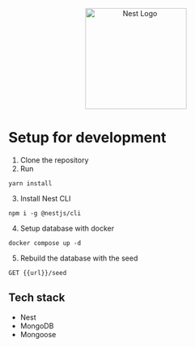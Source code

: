 <p align="center">
  <a href="http://nestjs.com/" target="blank"><img src="https://nestjs.com/img/logo-small.svg" width="200" alt="Nest Logo" /></a>
</p>

# Setup for development

1. Clone the repository
2. Run

```
yarn install
```

3. Install Nest CLI

```
npm i -g @nestjs/cli
```

4. Setup database with docker

```
docker compose up -d
```

5. Rebuild the database with the seed

```
GET {{url}}/seed
```

## Tech stack

- Nest
- MongoDB
- Mongoose
